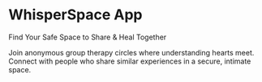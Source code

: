 # WhisperSpace App

Find Your Safe Space to Share & Heal Together

Join anonymous group therapy circles where understanding hearts meet. Connect with people who share similar experiences in a secure, intimate space.
